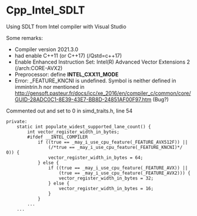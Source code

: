 # Cpp_Intel_SDLT
Using SDLT from Intel compiler with Visual Studio

Some remarks:
- Compiler version 2021.3.0
- had enable C++11 (or C++17)  (/Qstd=c++17)
- Enable Enhanced Instruction Set: Intel(R) Advanced Vector Extensions 2 (/arch:CORE-AVX2)
- Preprocessor: define __INTEL_CXX11_MODE__
- Error: _FEATURE_KNCNI is undefined. Symbol is neither defined in immintrin.h nor mentioned in http://gensoft.pasteur.fr/docs/icc/xe_2016/en/compiler_c/common/core/GUID-28ADC0C1-8E39-43E7-BB8D-24851AF00F97.htm  (Bug?) 

Commented out and set to 0 in simd_traits.h, line 54
```code
private:
    static int populate_widest_supported_lane_count() {
        int vector_register_width_in_bytes;
        #ifdef __INTEL_COMPILER
            if ((true == _may_i_use_cpu_feature(_FEATURE_AVX512F)) ||
                (/*true == _may_i_use_cpu_feature(_FEATURE_KNCNI)*/ 0)) {
                vector_register_width_in_bytes = 64;
            } else {
                if ((true == _may_i_use_cpu_feature(_FEATURE_AVX)) ||
                    (true == _may_i_use_cpu_feature(_FEATURE_AVX2))) {
                    vector_register_width_in_bytes = 32;
                } else {
                    vector_register_width_in_bytes = 16;
                }
            }
        ...
    ...
```    





